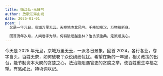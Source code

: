 ```yaml
---
title: 临江仙·元日吟
author: 放歌江海山阙
date: 2025-01-01
poem: |
  又是一年元日，京城万里无云。天寒地冻北风吟。千峰如瘦汉，万物蕴新身。

  回首流年岁月，人间卷字为尊。何将破卷越重林？治贪须重典，定策顺民心。
---
```


今天是 2025 年元旦，京城万里无云，一派冬日景象。回首 2024，各行各业，卷字当头，百姓无奈，如何破卷？众说纷纷扰扰。希望在新的一年里，相关政策的出台，能节制资本大鳄的贪婪之心，法治能阻遇官吏的贪腐之举，使百姓重生幸福之望。有感如此，特填词以记。

